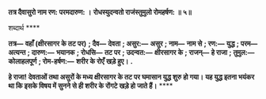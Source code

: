 **तत्र दैवासुरो नाम रण: परमदारुण: ।** **रोधस्युदन्वतो राजंस्तुमुलो रोमहर्षण: ॥ ५॥** 

शब्दार्थ **** 

**तत्र—** **वहाँ (क्षीरसागर के तट पर)** **; दैव—** **देवता** **; असुर:—** **असुर** **; नाम—** **नाम से** **; रण:—** **युद्ध** **; परम—** **अत्यन्त** **; दारुण:—** **भयानक** **; रोधसि—** **तट पर** **; उदन्वत:—** **क्षीरसागर के** **; राजन्—** **हे राजा** **; तुमुल:—** **कोलाहलपूर्ण** **; रोम-हर्षण:—** **शरीर के रोएँ** **खड़े हुए।** **.** 

**हे राजा! देवताओं तथा असुरों के मध्य क्षीरसागर के तट पर घमासान युद्ध शुरु हो गया।** **यह युद्ध इतना भयंकर था कि इसके विषय में सुनने से ही शरीर के रोंगटे खड़े हो जाते हैं।** **** 